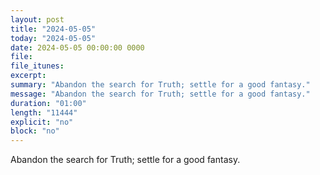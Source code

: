 ```yaml
---
layout: post
title: "2024-05-05"
today: "2024-05-05"
date: 2024-05-05 00:00:00 0000
file:
file_itunes:
excerpt:
summary: "Abandon the search for Truth; settle for a good fantasy."
message: "Abandon the search for Truth; settle for a good fantasy."
duration: "01:00"
length: "11444"
explicit: "no"
block: "no"
---
```

Abandon the search for Truth; settle for a good fantasy.

